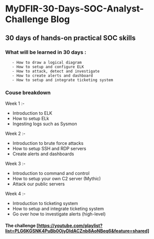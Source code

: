 # MyDFIR-30-Days-SOC-Analyst-Challenge Blog
## 30 days of hands-on practical SOC skills

### What will be learned in 30 days : 
       - How to draw a logical diagram
       - How to setup and configure ELK
       - How to attack, detect and investigate
       - How to create alerts and dashboard
       - How to setup and integrate ticketing system 

### Couse breakdown 
Week 1 :-
- Introduction to ELK
- How to setup ELk
- Ingesting logs such as Sysmon

Week 2 :-
- Introduction to brute force attacks
- How to setup SSH and RDP servers
- Create alerts and dashboards
  
Week 3 :-
- Introduction to command and control
- How to setup your own C2 server (Mythic)
- Attack our public servers
  
Week 4 :-
- Introduction to ticketing system
- How to setup and integrate ticketing system
- Go over how to investigate alerts (high-level)

#### The challenge [https://youtube.com/playlist?list=PLG6KGSNK4PuBb0OjyDIdACZnb8AoNBeq6&feature=shared]
